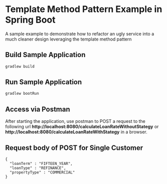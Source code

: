 # Template Method Pattern Example in Spring Boot

A sample example to demonstrate how to refactor an 
ugly service into a much cleaner design leveraging the template method pattern

## Build Sample Application
```bash
gradlew build
```

## Run Sample Application
```bash
gradlew bootRun
```


## Access via Postman
After starting the application, use postman to POST a request to the following url
**http://localhost:8080/calculateLoanRateWithoutStategy** or **http://localhost:8080/calculateLoanRateWithStategy** in a browser.

## Request body of POST for Single Customer
 ```
{
   "loanTerm" : "FIFTEEN_YEAR",
   "loanType" : "REFINANCE",
   "propertyType" : "COMMERCIAL"
}
```

 